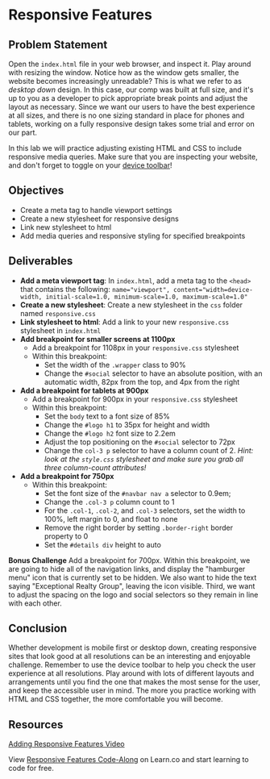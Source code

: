 # Responsive Features 
## Problem Statement 

Open the `index.html` file in your web browser, and inspect it. Play around with
resizing the window. Notice how as the window gets smaller, the website becomes
increasingly unreadable? This is what we refer to as _desktop down_ design. In
this case, our comp was built at full size, and it's up to you as a developer to
pick appropriate break points and adjust the layout as necessary. Since we want
our users to have the best experience at all sizes, and there is no one sizing
standard in place for phones and tablets, working on a fully responsive design
takes some trial and error on our part. 

In this lab we will practice adjusting existing HTML and CSS to include
responsive media queries. Make sure that you are inspecting your website, and
don't forget to toggle on your [device
toolbar](https://developers.google.com/web/tools/chrome-devtools/device-mode/emulate-mobile-viewports)!

## Objectives 
 - Create a meta tag to handle viewport settings
 - Create a new stylesheet for responsive designs
 - Link new stylesheet to html
 - Add media queries and responsive styling for specified breakpoints
 
 
## Deliverables 
- **Add a meta viewport tag**: In `index.html`, add a meta tag to the `<head>` that contains the following: `name="viewport", content="width=device-width, initial-scale=1.0, minimum-scale=1.0, maximum-scale=1.0"`
- **Create a new stylesheet**: Create a new stylesheet in the `css` folder named `responsive.css`
- **Link stylesheet to html**: Add a link to your new `responsive.css` stylesheet in `index.html`
- **Add breakpoint for smaller screens at 1100px**
  - Add a breakpoint for 1108px in your `responsive.css` stylesheet
  - Within this breakpoint:
    - Set the width of the `.wrapper` class to 90%
    - Change the `#social` selector to have an absolute position, with an automatic width, 82px from the top, and 4px from the right
- **Add a breakpoint for tablets at 900px**
  - Add a breakpoint for 900px in your `responsive.css` stylesheet
  - Within this breakpoint:
    - Set the `body` text to a font size of 85%
    - Change the `#logo h1` to 35px for height and width
    - Change the `#logo h2` font size to 2.2em
    - Adjust the top positioning on the `#social` selector to 72px
    - Change the `col-3 p` selector to have a column count of 2. _Hint: look at the `style.css` stylesheet and make sure you grab all three column-count attributes!_
- **Add a breakpoint for 750px**
  - Within this breakpoint:
    - Set the font size of the `#navbar nav a` selector to 0.9em;
    - Change the `.col-3 p` column count to 1
    - For the `.col-1`, `.col-2`, and `.col-3` selectors, set the width to 100%, left margin to 0, and float to none
    - Remove the right border by setting `.border-right` border property to 0
    - Set the `#details div` height to auto
    
**Bonus Challenge**
Add a breakpoint for 700px. Within this breakpoint, we are going to hide all of
the navigation links, and display the "hamburger menu" icon that is currently
set to be hidden. We also want to hide the text saying "Exceptional Realty
Group", leaving the icon visible. Third, we want to adjust the spacing on the
logo and social selectors so they remain in line with each other. 

## Conclusion 
Whether development is mobile first or desktop down, creating responsive sites
that look good at all resolutions can be an interesting and enjoyable challenge.
Remember to use the device toolbar to help you check the user experience at all
resolutions. Play around with lots of different layouts and arrangements until
you find the one that makes the most sense for the user, and keep the accessible
user in mind. The more you practice working with HTML and CSS together, the more
comfortable you will become. 



## Resources
[Adding Responsive Features Video](//www.youtube.com/embed/qxxJhKd2VDE?rel=0&controls=1&showinfo=1)
<p data-visibility='hidden'>View <a href='https://learn.co/lessons/adding-responsive-features' title='Responsive Features Code-Along'>Responsive Features Code-Along</a> on Learn.co and start learning to code for free.</p>
